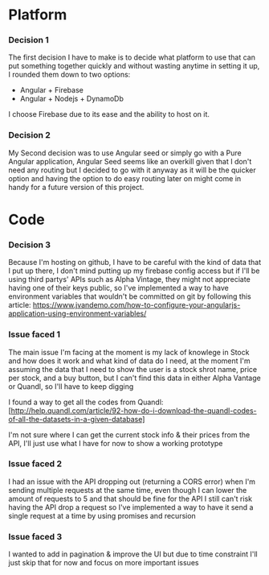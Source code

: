 # Platform
###  Decision 1
The first decision I have to make is to decide what platform to use that can put something together quickly and without wasting anytime in setting it up, I rounded them down to two options:
- Angular + Firebase
- Angular + Nodejs + DynamoDb

I choose Firebase due to its ease and the ability to host on it.

### Decision 2
My Second decision was to use Angular seed or simply go with a Pure Angular application, Angular Seed seems like an overkill given that I don't need any routing but I decided to go with it anyway as it will be the quicker option and having the option to do easy routing later on might come in handy for a future version of this project.


# Code
### Decision 3
Because I'm hosting on github, I have to be careful with the kind of data that I put up there, I don't mind putting up my firebase config access but if I'll be using third partys' APIs such as Alpha Vintage, they might not appreciate having one of their keys public, so I've implemented a way to have environment variables that wouldn't be committed on git by following this article: https://www.jvandemo.com/how-to-configure-your-angularjs-application-using-environment-variables/

### Issue faced 1
The main issue I'm facing at the moment is my lack of knowlege in Stock and how does it work and what kind of data do I need, at the moment I'm assuming the data that I need to show the user is a stock shrot name, price per stock, and a buy button, but I can't find this data in either Alpha Vantage or Quandl, so I'll have to keep digging

I found a way to get all the codes from Quandl: [http://help.quandl.com/article/92-how-do-i-download-the-quandl-codes-of-all-the-datasets-in-a-given-database]

I'm not sure where I can get the current stock info & their prices from the API, I'll just use what I have for now to show a working prototype

### Issue faced 2
I had an issue with the API dropping out (returning a CORS error) when I'm sending multiple requests at the same time, even though I can lower the amount of requests to 5 and that should be fine for the API I still can't risk having the API drop a request so I've implemented a way to have it send a single request at a time by using promises and recursion

### Issue faced 3
I wanted to add in pagination & improve the UI but due to time constraint I'll just skip that for now and focus on more important issues